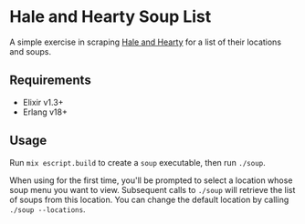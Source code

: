 # Hale and Hearty Soup List

A simple exercise in scraping [Hale and Hearty](https://www.haleandhearty.com/) for a list of their locations and soups.

## Requirements

- Elixir v1.3+
- Erlang v18+

## Usage

Run `mix escript.build` to create a `soup` executable, then run `./soup`.

When using for the first time, you'll be prompted to select a location whose soup menu you want to view. 
Subsequent calls to `./soup` will retrieve the list of soups from this location. 
You can change the default location by calling `./soup --locations`.